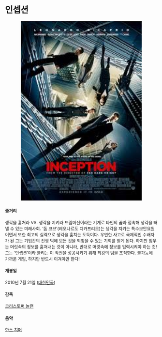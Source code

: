 # 인셉션
<p align="center">
<img src="https://github.com/GeekInTheClass/MyFavoriteMovies/blob/master/img/Inception.jpeg" width="400px"/></p>

#### 줄거리

생각을 훔쳐라 VS. 생각을 지켜라 드림머신이라는 기계로 타인의 꿈과 접속해 생각을 빼낼 수 있는 미래사회. ‘돔 코브’(레오나르도 디카프리오)는 생각을 지키는 특수보안요원이면서 또한 최고의 실력으로 생각을 훔치는 도둑이다. 우연한 사고로 국제적인 수배자가 된 그는 기업간의 전쟁 덕에 모든 것을 되찾을 수 있는 기회를 얻게 된다. 하지만 임무는 머릿속의 정보를 훔쳐내는 것이 아니라, 반대로 머릿속에 정보를 입력시켜야 하는 것! 그는 ‘인셉션’이라 불리는 이 작전을 성공시키기 위해 최강의 팀을 조직한다. 불가능에 가까운 게임, 하지만 반드시 이겨야만 한다!

#### 개봉일

2010년 7월 21일 ([대한민국](https://www.google.co.kr/search?biw=1280&bih=703&q=%EB%8C%80%ED%95%9C%EB%AF%BC%EA%B5%AD&stick=H4sIAAAAAAAAAOPgE-LSz9U3MDMzLMwxVuIAswtTjLWMspOt9NMyc3LBhFVJRmpiSVFmcmKOQlFqemZ-nkJieWJRKpCTk5pYnKqQkliSCgD4DLxCTAAAAA&sa=X&ved=0ahUKEwjH3dPRtdrSAhVKhrwKHWbnB6wQmxMIngEoATAW))

#### 감독

[크리스토퍼 놀런](https://www.google.co.kr/search?biw=1280&bih=703&q=%ED%81%AC%EB%A6%AC%EC%8A%A4%ED%86%A0%ED%8D%BC+%EB%86%80%EB%9E%80&stick=H4sIAAAAAAAAAOPgE-LSz9U3MDMzLMwxVuIEsQ0tTFJKtMSyk6300zJzcsGEVUpmUWpySX4RAFv7ir4xAAAA&sa=X&ved=0ahUKEwjH3dPRtdrSAhVKhrwKHWbnB6wQmxMIogEoATAX)

#### 음악

[한스 치머](https://www.google.co.kr/search?biw=1280&bih=703&q=%ED%95%9C%EC%8A%A4+%EC%A7%90%EB%A8%B8&stick=H4sIAAAAAAAAAOPgE-LSz9U3MDMzLMwxVuIEsQ1NDUrMtISzk6300zJzcsGEVW5pcWYyANmJT2suAAAA&sa=X&ved=0ahUKEwjH3dPRtdrSAhVKhrwKHWbnB6wQmxMIpgEoATAY)

